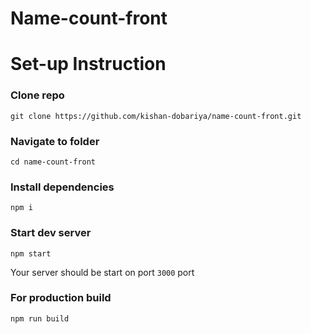 # Name-count-front
 
# Set-up Instruction

### Clone repo
```git clone https://github.com/kishan-dobariya/name-count-front.git```
  
### Navigate to folder
```cd name-count-front```

### Install dependencies
```npm i```

### Start dev server
```npm start```

Your server should be start on port ```3000``` port

### For production build
```npm run build```
